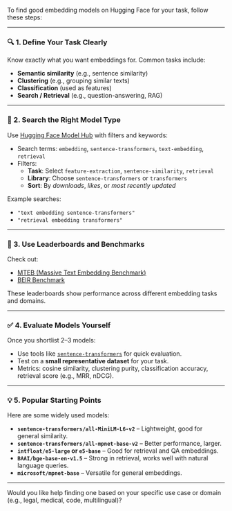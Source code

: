 To find good embedding models on Hugging Face for your task, follow these steps:

---

### 🔍 1. **Define Your Task Clearly**
Know exactly what you want embeddings for. Common tasks include:
- **Semantic similarity** (e.g., sentence similarity)
- **Clustering** (e.g., grouping similar texts)
- **Classification** (used as features)
- **Search / Retrieval** (e.g., question-answering, RAG)

---

### 🔎 2. **Search the Right Model Type**
Use [Hugging Face Model Hub](https://huggingface.co/models) with filters and keywords:

- Search terms: `embedding`, `sentence-transformers`, `text-embedding`, `retrieval`
- Filters: 
  - **Task**: Select `feature-extraction`, `sentence-similarity`, `retrieval`
  - **Library**: Choose `sentence-transformers` or `transformers`
  - **Sort**: By *downloads*, *likes*, or *most recently updated*

Example searches:
- `"text embedding sentence-transformers"`
- `"retrieval embedding transformers"`

---

### 🧪 3. **Use Leaderboards and Benchmarks**
Check out:
- [MTEB (Massive Text Embedding Benchmark)](https://huggingface.co/spaces/mteb/leaderboard)
- [BEIR Benchmark](https://github.com/beir-cellar/beir)

These leaderboards show performance across different embedding tasks and domains.

---

### ✅ 4. **Evaluate Models Yourself**
Once you shortlist 2–3 models:
- Use tools like [`sentence-transformers`](https://www.sbert.net/) for quick evaluation.
- Test on a **small representative dataset** for your task.
- Metrics: cosine similarity, clustering purity, classification accuracy, retrieval score (e.g., MRR, nDCG).

---

### 💡 5. **Popular Starting Points**
Here are some widely used models:
- **`sentence-transformers/all-MiniLM-L6-v2`** – Lightweight, good for general similarity.
- **`sentence-transformers/all-mpnet-base-v2`** – Better performance, larger.
- **`intfloat/e5-large` or `e5-base`** – Good for retrieval and QA embeddings.
- **`BAAI/bge-base-en-v1.5`** – Strong in retrieval, works well with natural language queries.
- **`microsoft/mpnet-base`** – Versatile for general embeddings.

---

Would you like help finding one based on your specific use case or domain (e.g., legal, medical, code, multilingual)?